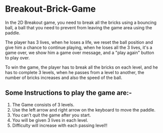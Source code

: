 # Breakout-Brick-Game

In the 2D Breakout game, you need to break all the bricks using a bouncing ball, a ball that you need to prevent from leaving the game area using the paddle.

The player has 3 lives, when he loses a life, we reset the ball position and give him a chance to continue playing, when he loses all the 3 lives, it's a game over, we show him a game over message, and a "play again" button to play over.

To win the game, the player has to break all the bricks on each level, and he has to complete 3 levels, when he passes from a level to another, the number of bricks increases and also the speed of the ball.


## Some Instructions to play the game are:-
1. The Game consists of 3 levels.
2. Use the left arrow and right arrow on the keyboard to move the paddle.
3. You can't quit the game after you start.
4. You will be given 3 lives in each level.
5. Difficulty will increase with each passing level!!
